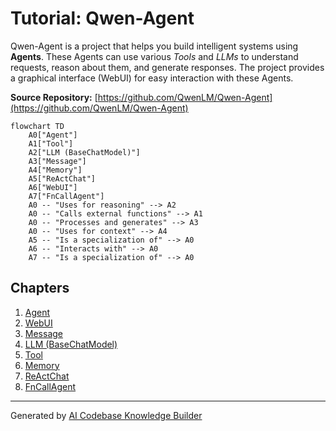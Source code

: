 # Tutorial: Qwen-Agent

Qwen-Agent is a project that helps you build intelligent systems using **Agents**. These Agents can use various *Tools* and *LLMs* to understand requests, reason about them, and generate responses. The project provides a graphical interface (WebUI) for easy interaction with these Agents.


**Source Repository:** [https://github.com/QwenLM/Qwen-Agent](https://github.com/QwenLM/Qwen-Agent)

```mermaid
flowchart TD
    A0["Agent"]
    A1["Tool"]
    A2["LLM (BaseChatModel)"]
    A3["Message"]
    A4["Memory"]
    A5["ReActChat"]
    A6["WebUI"]
    A7["FnCallAgent"]
    A0 -- "Uses for reasoning" --> A2
    A0 -- "Calls external functions" --> A1
    A0 -- "Processes and generates" --> A3
    A0 -- "Uses for context" --> A4
    A5 -- "Is a specialization of" --> A0
    A6 -- "Interacts with" --> A0
    A7 -- "Is a specialization of" --> A0
```

## Chapters

1. [Agent](01_agent.md)
2. [WebUI](02_webui.md)
3. [Message](03_message.md)
4. [LLM (BaseChatModel)](04_llm__basechatmodel_.md)
5. [Tool](05_tool.md)
6. [Memory](06_memory.md)
7. [ReActChat](07_reactchat.md)
8. [FnCallAgent](08_fncallagent.md)


---

Generated by [AI Codebase Knowledge Builder](https://github.com/The-Pocket/Tutorial-Codebase-Knowledge)